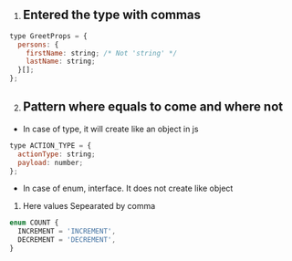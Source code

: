 1. ## Entered the type with commas
```js
type GreetProps = {
  persons: {
    firstName: string; /* Not 'string' */
    lastName: string;
  }[];
};
```

2. ## Pattern where equals to come and where not
- In case of type, it will create like an object in js
```js
type ACTION_TYPE = {
  actionType: string;
  payload: number;
};
```
- In case of enum, interface. It does not create like object
1. Here values Sepearated by comma

```js
enum COUNT {
  INCREMENT = 'INCREMENT',
  DECREMENT = 'DECREMENT',
}

```
